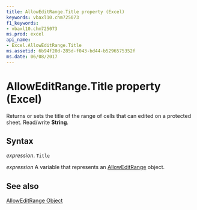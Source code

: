 ```yaml
---
title: AllowEditRange.Title property (Excel)
keywords: vbaxl10.chm725073
f1_keywords:
- vbaxl10.chm725073
ms.prod: excel
api_name:
- Excel.AllowEditRange.Title
ms.assetid: 6b94f20d-285d-f043-bd44-b5296575352f
ms.date: 06/08/2017
---
```



# AllowEditRange.Title property (Excel)

Returns or sets the title of the range of cells that can edited on a protected sheet. Read/write  **String**.


## Syntax

 _expression_. `Title`

 _expression_ A variable that represents an [AllowEditRange](Excel.AllowEditRange.md) object.


## See also


[AllowEditRange Object](Excel.AllowEditRange.md)


